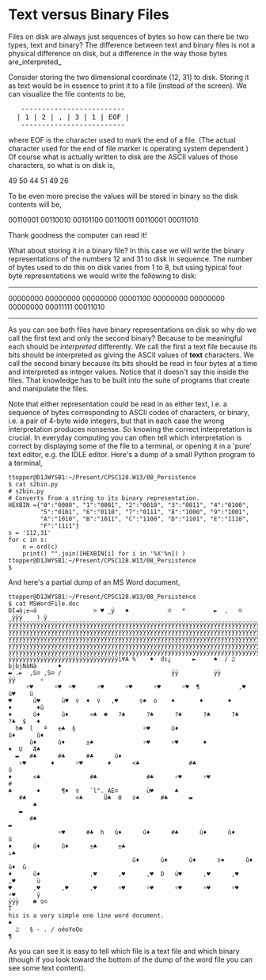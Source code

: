 # Text versus Binary Files

Files on disk are always just sequences of bytes so how can there be two
types, text and binary? The difference between text and binary files is
not a physical difference on disk, but a difference in the way those
bytes are_interpreted_

Consider storing the two dimensional coordinate (12, 31) to disk.
Storing it as text would be in essence to print it to a file (instead of
the screen). We can visualize the file contents to be,

<pre>   -------------------------
  | 1 | 2 | , | 3 | 1 | EOF |
   -------------------------</pre>

where EOF is the character used to mark the end of a file. (The actual character
used for the end of file marker is operating system dependent.) Of
course what is actually written to disk are the ASCII values of those
characters, so what is on disk is,


  49   50   44   51   49   26
 

To be even more precise the values will be stored in binary so the disk
contents will be,

  00110001   00110010   00101100   00110011   00110001   00011010

Thank goodness the computer can read it!

What about storing it in a binary file? In this case we will write the
binary representations of the numbers 12 and 31 to disk in sequence. The
number of bytes used to do this on disk varies from 1 to 8, but using
typical four byte representations we would write the following to disk:

  ---------- ---------- ---------- ---------- ---------- ---------- ---------- ---------- ----------
  00000000   00000000   00000000   00001100   00000000   00000000   00000000   00011111   00011010
  ---------- ---------- ---------- ---------- ---------- ---------- ---------- ---------- ----------

As you can see both files have binary representations on disk so why do
we call the first text and only the second binary? Because to be
meaningful each should be _interpreted_ differently. We call the first a
text file because its bits should be interpreted as giving the ASCII
values of **text** characters. We call the second binary because its bits
should be read in four bytes at a time and interpreted as integer
values. Notice that it doesn't say this inside the files. That
knowledge has to be built into the suite of programs that create and
manipulate the files.

Note that either representation could be read in as either text, i.e. a
sequence of bytes corresponding to ASCII codes of characters, or binary,
i.e. a pair of 4-byte wide integers, but that in each case the wrong
interpretation produces nonsense. _So_ knowing the correct
interpretation is crucial. In everyday computing you can often tell
which interpretation is correct by displaying some of the file to a
terminal, or opening it in a 'pure' text editor, e.g. the IDLE editor.
Here's a dump of a small Python program to a terminal,

    ttopper@D1JWYSB1:~/Present/CPSC128.W13/08_Persistence
    $ cat s2bin.py
    # s2bin.py
    # Converts from a string to its binary representation.
    HEXBIN ={"0":"0000", "1":"0001", "2":"0010", "3":"0011", "4":"0100",
             "5":"0101", "6":"0110", "7":"0111", "8":"1000", "9":"1001",
             "A":"1010", "B":"1011", "C":"1100", "D":"1101", "E":"1110",
             "F":"1111"}
    s = '112,31'
    for c in s:
        n = ord(c)
        print() "".join([HEXBIN[i] for i in '%X'%n]) )
    ttopper@D1JWYSB1:~/Present/CPSC128.W13/08_Persistence
    $

And here's a partial dump of an MS Word document,

    ttopper@D1JWYSB1:~/Present/CPSC128.W13/08_Persistence
    $ cat MSWordFile.doc
    DI◄à¡±→á                > ♥ _ÿ   ♠           ☺   *        ►  ,   ☺   _ÿÿÿ    ) ÿ
    ÿÿÿÿÿÿÿÿÿÿÿÿÿÿÿÿÿÿÿÿÿÿÿÿÿÿÿÿÿÿÿÿÿÿÿÿÿÿÿÿÿÿÿÿÿÿÿÿÿÿÿÿÿÿÿÿÿÿÿÿÿÿÿÿÿÿÿÿÿÿÿÿÿÿÿÿÿÿÿÿ
    ÿÿÿÿÿÿÿÿÿÿÿÿÿÿÿÿÿÿÿÿÿÿÿÿÿÿÿÿÿÿÿÿÿÿÿÿÿÿÿÿÿÿÿÿÿÿÿÿÿÿÿÿÿÿÿÿÿÿÿÿÿÿÿÿÿÿÿÿÿÿÿÿÿÿÿÿÿÿÿÿ
    ÿÿÿÿÿÿÿÿÿÿÿÿÿÿÿÿÿÿÿÿÿÿÿÿÿÿÿÿÿÿÿÿÿÿÿÿÿÿÿÿÿÿÿÿÿÿÿÿÿÿÿÿÿÿÿÿÿÿÿÿÿÿÿÿÿÿÿÿÿÿÿÿÿÿÿÿÿÿÿÿ
    ÿÿÿÿÿÿÿÿÿÿÿÿÿÿÿÿÿÿÿÿÿÿÿÿÿÿÿÿÿÿÿÿÿÿÿÿÿÿÿÿÿÿÿÿÿÿÿÿÿÿÿÿÿÿÿÿÿÿÿÿÿÿÿÿÿÿÿÿÿÿÿÿÿÿÿÿÿÿÿÿ
    ÿÿÿÿÿÿÿÿÿÿÿÿÿÿÿÿÿÿÿÿÿÿÿÿÿÿÿÿÿÿÿÿÿÿÿÿÿÿÿÿÿÿÿÿÿÿÿÿÿÿÿÿÿÿÿÿÿÿÿÿÿÿÿÿÿÿÿÿÿÿÿÿÿÿÿÿÿÿÿÿ
    ÿÿÿÿÿÿÿÿÿÿÿÿÿÿÿÿÿÿÿÿÿÿÿÿÿÿÿÿÿÿÿì¥A %`   ♦  d↕¿      ►     ♠  / ♫ bjbjNàNà      ♦
    ▬ .►  ,S☺ ,S☺ /                               ÿÿ          ÿÿ          ÿÿ       ☼
         ☼♥      ☼♥  ☼♥      ☼♥      ☼♥      ☼♥      ☼♥  ¶           ,♥      ü♥    ü
    ♥      ü♥      ü♥  ♀  ♦  ♀   ,♥      ♀♠  o    ♦       ♦       ♦       ♦       ♦û
    ♦      û♦      û♦      <♣  ☻   ?♣      ?♣      ?♣      ?♣      ?♣      ?♣  $   ♦
      h☻  l   ª   ±♣  §                   ☼♥      û♦                      û♦      û♦
          û♦      û♦      ±♣              ☼♥      ☼♥       ♦               ♦  U   Æ♣
      ▬   #♣      #♣      #♣      û♦
       ☼♥       ♦      ☼♥       ♦      <♣              #♣                          û
    ♦      <♣              #♣              #♣      ☼♥      ☼♥                      #
    ♣       ♦      ¶♦  ♀   `l"._AÉ☺        ü♥      ♣
       #♣              <♣      Ü♣  0   ♀♠      #♣      ▬
           ♣
       ▬
          #♣                                                                       ▬
                  ☼♥      #♣  h   û♦      û♦      #♣      û♦      û♦               û
    ♦      û♦      û♦      ±♣      ±♣                                      ↓♣
                                       û♦      û♦      û♦      ♀♠      û♦      û♦  û
    ♦      û♦              ,♥      ,♥      ,♥  D   ü♥      ,♥      ,♥      ,♥      ü
    ♥      ,♥      ,♥      ,♥      ☼♥      ☼♥      ☼♥      ☼♥      ☼♥      ☼♥      ÿ
    ÿÿÿ    ☻ ♀☺                                                                    T
    his is a very simple one line word document.                                   ♠
      ♫   § - . / oéoYoOo                                                          ¶

As you can see it is easy to tell which file is a text file and which
binary (though if you look toward the bottom of the dump of the word
file you can see some text content).



